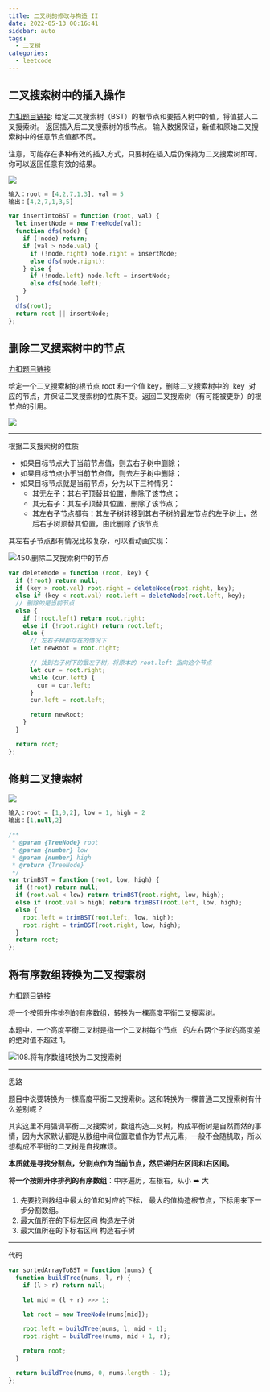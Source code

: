 ```yaml
---
title: 二叉树的修改与构造 II
date: 2022-05-13 00:16:41
sidebar: auto
tags:
  - 二叉树
categories:
  - leetcode
---
```


## 二叉搜索树中的插入操作

[力扣题目链接](https://leetcode-cn.com/problems/insert-into-a-binary-search-tree/): 给定二叉搜索树（BST）的根节点和要插入树中的值，将值插入二叉搜索树。 返回插入后二叉搜索树的根节点。 输入数据保证，新值和原始二叉搜索树中的任意节点值都不同。

注意，可能存在多种有效的插入方式，只要树在插入后仍保持为二叉搜索树即可。 你可以返回任意有效的结果。

![](https://assets.leetcode.com/uploads/2020/10/05/insertbst.jpg)

```js
输入：root = [4,2,7,1,3], val = 5
输出：[4,2,7,1,3,5]
```

```js
var insertIntoBST = function (root, val) {
  let insertNode = new TreeNode(val);
  function dfs(node) {
    if (!node) return;
    if (val > node.val) {
      if (!node.right) node.right = insertNode;
      else dfs(node.right);
    } else {
      if (!node.left) node.left = insertNode;
      else dfs(node.left);
    }
  }
  dfs(root);
  return root || insertNode;
};
```

## 删除二叉搜索树中的节点

[力扣题目链接](https://leetcode-cn.com/problems/delete-node-in-a-bst/)

给定一个二叉搜索树的根节点 root 和一个值 key，删除二叉搜索树中的  key  对应的节点，并保证二叉搜索树的性质不变。返回二叉搜索树（有可能被更新）的根节点的引用。

![](https://assets.leetcode.com/uploads/2020/09/04/del_node_1.jpg)

---

根据二叉搜索树的性质

- 如果目标节点大于当前节点值，则去右子树中删除；
- 如果目标节点小于当前节点值，则去左子树中删除；
- 如果目标节点就是当前节点，分为以下三种情况：
  - 其无左子：其右子顶替其位置，删除了该节点；
  - 其无右子：其左子顶替其位置，删除了该节点；
  - 其左右子节点都有：其左子树转移到其右子树的最左节点的左子树上，然后右子树顶替其位置，由此删除了该节点

其左右子节点都有情况比较复杂，可以看动画实现：

![450.删除二叉搜索树中的节点](https://tva1.sinaimg.cn/large/008eGmZEly1gnbj3k596mg30dq0aigyz.gif)

```js
var deleteNode = function (root, key) {
  if (!root) return null;
  if (key > root.val) root.right = deleteNode(root.right, key);
  else if (key < root.val) root.left = deleteNode(root.left, key);
  // 删除的是当前节点
  else {
    if (!root.left) return root.right;
    else if (!root.right) return root.left;
    else {
      // 左右子树都存在的情况下
      let newRoot = root.right;

      // 找到右子树下的最左子树，将原本的 root.left 指向这个节点
      let cur = root.right;
      while (cur.left) {
        cur = cur.left;
      }
      cur.left = root.left;

      return newRoot;
    }
  }

  return root;
};
```

## 修剪二叉搜索树

![](https://assets.leetcode.com/uploads/2020/09/09/trim1.jpg)

```js
输入：root = [1,0,2], low = 1, high = 2
输出：[1,null,2]
```

```js
/**
 * @param {TreeNode} root
 * @param {number} low
 * @param {number} high
 * @return {TreeNode}
 */
var trimBST = function (root, low, high) {
  if (!root) return null;
  if (root.val < low) return trimBST(root.right, low, high);
  else if (root.val > high) return trimBST(root.left, low, high);
  else {
    root.left = trimBST(root.left, low, high);
    root.right = trimBST(root.right, low, high);
  }
  return root;
};
```

## 将有序数组转换为二叉搜索树

[力扣题目链接](https://leetcode-cn.com/problems/convert-sorted-array-to-binary-search-tree/)

将一个按照升序排列的有序数组，转换为一棵高度平衡二叉搜索树。

本题中，一个高度平衡二叉树是指一个二叉树每个节点   的左右两个子树的高度差的绝对值不超过 1。

![108.将有序数组转换为二叉搜索树](https://img-blog.csdnimg.cn/20201022164420763.png)

---

思路

题目中说要转换为一棵高度平衡二叉搜索树。这和转换为一棵普通二叉搜索树有什么差别呢？

其实这里不用强调平衡二叉搜索树，数组构造二叉树，构成平衡树是自然而然的事情，因为大家默认都是从数组中间位置取值作为节点元素，一般不会随机取，所以想构成不平衡的二叉树是自找麻烦。

**本质就是寻找分割点，分割点作为当前节点，然后递归左区间和右区间。**

**将一个按照升序排列的有序数组**：中序遍历，左根右，从小 ➡️ 大

1. 先要找到数组中最大的值和对应的下标， 最大的值构造根节点，下标用来下一步分割数组。
2. 最大值所在的下标左区间 构造左子树
3. 最大值所在的下标右区间 构造右子树

---

代码

```js
var sortedArrayToBST = function (nums) {
  function buildTree(nums, l, r) {
    if (l > r) return null;

    let mid = (l + r) >>> 1;

    let root = new TreeNode(nums[mid]);

    root.left = buildTree(nums, l, mid - 1);
    root.right = buildTree(nums, mid + 1, r);

    return root;
  }

  return buildTree(nums, 0, nums.length - 1);
};
```
